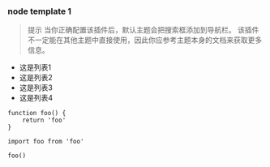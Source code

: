 ###  node template 1

> 提示
当你正确配置该插件后，默认主题会把搜索框添加到导航栏。
该插件不一定能在其他主题中直接使用，因此你应参考主题本身的文档来获取更多信息。

- 这是列表1
- 这是列表2
- 这是列表3
- 这是列表4

```js{1,3}
function foo() {
    return 'foo'
}
```

```js{1,3}
import foo from 'foo'

foo()
```